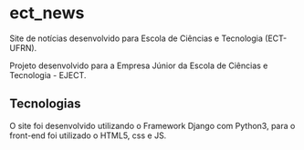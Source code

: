 # ect_news
Site de notícias desenvolvido para Escola de Ciências e Tecnologia (ECT-UFRN).

Projeto desenvolvido para a Empresa Júnior da Escola de Ciências e Tecnologia - EJECT.

## Tecnologias
O site foi desenvolvido utilizando o Framework Django com Python3, para o front-end foi utilizado o HTML5, css e JS.
